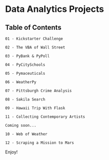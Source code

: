 # Data Analytics Projects

## Table of Contents

	01 - Kickstarter Challenge

	02 - The VBA of Wall Street

	03 - PyBank & PyPoll

	04 - PyCitySchools

	05 - Pymaceuticals

	06 - WeatherPy

	07 - Pittsburgh Crime Analysis

	08 - Sakila Search
	
	09 - Hawaii Trip With Flask
	
	11 - Collecting Contemporary Artists
	
	Coming soon...
	
	10 - Web of Weather
	
	12 - Scraping a Mission to Mars

Enjoy!
